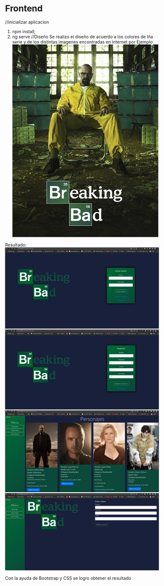 # Frontend
//inicializar aplicacion
1. npm install;
2. ng serve
//Diseño
Se realizo el diseño de acuerdo a los colores de lña serie y de los distintas imagenes 
encontradas en internet por 
Ejemplo
![img.png](img.png)

Resultado:
![img_1.png](img_1.png)
![img_3.png](img_3.png)
![img_4.png](img_4.png)
![img_5.png](img_5.png)

Con la ayuda de Bootstrap y CSS se logro obtener el resultado
